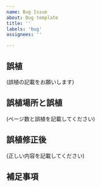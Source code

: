 ```yaml
---
name: Bug Issue
about: Bug template
title: ''
labels: 'bug'
assignees: ''

---
```


## 誤植

(誤植の記載をお願いします)

## 誤植場所と誤植

(ページ数と誤植を記載してください)

## 誤植修正後

(正しい内容を記載してください)

## 補足事項
